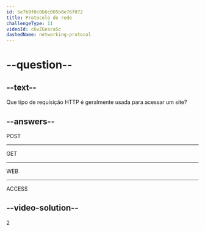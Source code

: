 ```yaml
---
id: 5e7b9f0c0b6c005b0e76f072
title: Protocolo de rede
challengeType: 11
videoId: c6vZGescaSc
dashedName: networking-protocol
---
```


# --question--

## --text--

Que tipo de requisição HTTP é geralmente usada para acessar um site?

## --answers--

POST

---

GET

---

WEB

---

ACCESS

## --video-solution--

2

